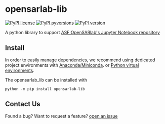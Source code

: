 # opensarlab-lib

[![PyPI license](https://img.shields.io/pypi/l/opensarlab_lib.svg)](https://pypi.python.org/pypi/opensarlab_lib/)
[![PyPI pyversions](https://img.shields.io/pypi/pyversions/opensarlab_lib.svg)](https://pypi.python.org/pypi/opensarlab_lib/)
[![PyPI version](https://img.shields.io/pypi/v/opensarlab_lib.svg)](https://pypi.python.org/pypi/opensarlab_lib/)

[comment]: <> ([![Conda version]&#40;https://img.shields.io/conda/vn/conda-forge/opensarlab_lib&#41;]&#40;https://anaconda.org/conda-forge/opensarlab_lib&#41;)

[comment]: <> ([![Conda platforms]&#40;https://img.shields.io/conda/pn/conda-forge/opensarlab_lib&#41;]&#40;https://anaconda.org/conda-forge/opensarlab_lib&#41;)

A python library to support [ASF OpenSARlab's Jupyter Notebook repository](https://github.com/ASFOpenSARlab/opensarlab-notebooks)

## Install

In order to easily manage dependencies, we recommend using dedicated project environments with
[Anaconda/Miniconda](https://docs.conda.io/projects/conda/en/latest/user-guide/install/index.html). or
[Python virtual environments](https://docs.python.org/3/tutorial/venv.html). 

The opensarlab_lib can be installed with 

[comment]: <> (into a conda environment with)

[comment]: <> (```)

[comment]: <> (conda install -c conda-forge opensarlab_lib)

[comment]: <> (```)

[comment]: <> (or into a virtual environment with)

```
python -m pip install opensarlab-lib
```

## Contact Us

Found a bug? Want to request a feature?
[open an issue](https://github.com/ASFOpenSARlab/opensarlab-lib/issues/new)
